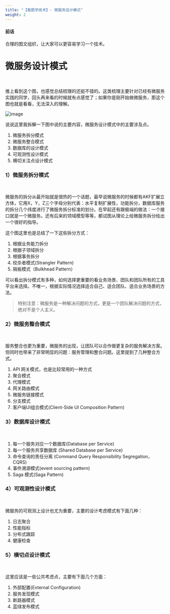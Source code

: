 ```yaml
---
title: "【看图学技术】- 微服务设计模式"
weight: 2
---
```


#### 前话

合理的图文组织，让大家可以更容易学习一个技术。

 <!--more-->
# 微服务设计模式
<br>

推上看到这个图，也感觉总结梳理的还挺不错的。这类梳理主要针对已经有微服务实践的同学，回头再来看的时候就有点感觉了；如果你是刚开始做微服务，那这个图也就是看看，无法深入的理解。

![image](/blog/post2/imgs/640.png)

说说这里我拆解一下图中说的主要内容，微服务设计模式中的主要涉及点。

1. 微服务拆分模式
2. 微服务整合模式
3. 数据库的设计模式
4. 可观测性设计模式
5. 横切关注点设计模式

### 1）微服务拆分模式

<br>

微服务的拆分从最开始就是很热的一个话题，最早说微服务的时候都有AKF扩展立方体，它用X，Y，Z三个字母分别代表：水平复制扩展性，功能拆分，数据库服务的拆分几个纬度进行了微服务拆分标准的划分。在早起还有跟极端的做法：一个接口就是一个微服务。还有后来的领域模型等等，都试图从理论上给微服务拆分给出一个很好的指导。

这个图这里也是总结了一下这些拆分方式：

1. 根据业务能力拆分
2. 根据子领域拆分
3. 根据事务拆分
4. 绞杀者模式(Strangler Pattern)
5. 隔板模式（Bulkhead Pattern）

可以看出拆分模式有多种，如何选择更重要的看业务场景、团队和团队所有的工具平台来选择。不唯一，根据实际情况选择适合自己、适合团队、适合业务场景的方法。

> 特别注意：微服务是一种解决问题的方式，更是一个团队解决问题的方式，绝对不是个人主义。

### 2）微服务整合模式

<br>

服务整合也更为重要，微服务的出现，让团队可以合作做更复杂的服务解决方案。但同时也带来了非常明显的问题：服务管理和整合问题。这里提到了几种整合方式。

1. API 网关模式，也是比较常用的一种方式
2. 聚合模式
3. 代理模式
4. 网关路由模式
5. 微服务链接模式
6. 分支模式
7. 客户端UI组合模式(Client-Side UI Composition Pattern)

### 3）数据库设计模式

<br>

1. 每一个服务对应一个数据库(Database per Service)
2. 每一个服务共享数据库 (Shared Database per Service)
3. 命令查询的责任分离 (Command Query Responsibility Segregation，CQRS)
4. 事件溯源模式(event sourcing pattern)
5. Saga 模式(Saga Pattern)

### 4）可观测性设计模式

<br>

微服务的可观测上设计也尤为重要，主要的设计考虑模式有下面几种：

1. 日志聚合
2. 性能指标
3. 分布式跟踪
4. 健康检查


### 5）横切点设计模式

<br>

这里应该是一些公共考虑点，主要有下面几个方面：

1. 外部配置(External Configuration)
2. 服务发现模式
3. 断路器模式
4. 蓝绿发布模式

